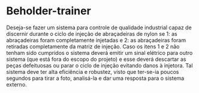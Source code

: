 # Beholder-trainer
Deseja-se fazer um sistema para controle de qualidade industrial capaz de discernir durante o ciclo de injeção de abraçadeiras de nylon se 1: as abraçadeiras foram completamente injetadas e 2: as abraçadeiras foram retiradas completamente da matriz de injeção.
 Caso os itens 1 e 2 não tenham sido cumpridos o sistema deverá emitir um sinal elétrico para outro sistema (que está fora do escopo do projeto) e esse deverá descartar as peças defeituosas ou parar o ciclo de injeção evitando danos à injetora. Tal sistema deve ter alta eficiência e robustez, visto que ter-se-ia poucos segundos para tirar a foto, analisá-la e dar uma resposta para o sistema externo. 

